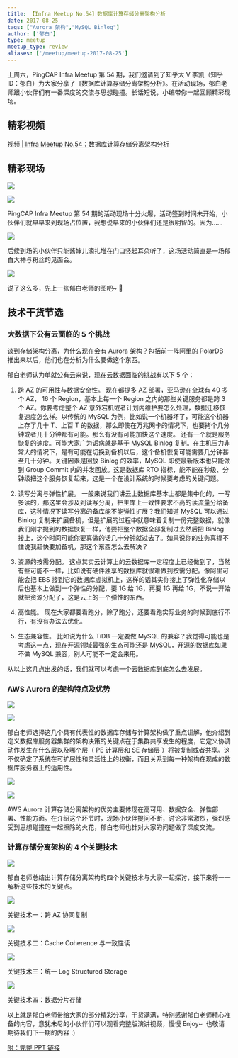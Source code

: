 ```yaml
---
title: 【Infra Meetup No.54】数据库计算存储分离架构分析
date: 2017-08-25
tags: ["Aurora 架构","MySQL Binlog"]
author: ['郁白']
type: meetup
meetup_type: review
aliases: ['/meetup/meetup-2017-08-25']
---
```



上周六，PingCAP Infra Meetup 第 54 期，我们邀请到了知乎大 V 李凯（知乎 ID：郁白）为大家分享了《数据库计算存储分离架构分析》。在活动现场，郁白老师跟小伙伴们有一番深度的交流与思想碰撞。长话短说，小编带你一起回顾精彩现场。



## 精彩视频

[视频 | Infra Meetup No.54：数据库计算存储分离架构分析](https://v.qq.com/txp/iframe/player.html?origin=https%3A%2F%2Fmp.weixin.qq.com&amp;vid=e054142e24h&amp;autoplay=false&amp;full=true&amp;show1080p=false)

## 精彩现场

![](http://upload-images.jianshu.io/upload_images/542677-175a8edb63b25b5d?imageMogr2/auto-orient/strip%7CimageView2/2/w/1240)

![](http://upload-images.jianshu.io/upload_images/542677-c84ace59bc007f16?imageMogr2/auto-orient/strip%7CimageView2/2/w/1240)

PingCAP Infra Meetup 第 54 期的活动现场十分火爆，活动签到时间未开始，小伙伴们就早早来到现场占位置，我想说早来的小伙伴们还是很明智的。因为......

![](http://upload-images.jianshu.io/upload_images/542677-e1438f86212bacfd?imageMogr2/auto-orient/strip%7CimageView2/2/w/1240)


后续到场的小伙伴只能酱婶儿滴扎堆在门口竖起耳朵听了，这场活动简直是一场郁白大神与粉丝的见面会。

![](http://upload-images.jianshu.io/upload_images/542677-0ca71a0beb3fc00a?imageMogr2/auto-orient/strip%7CimageView2/2/w/1240)

说了这么多，先上一张郁白老师的图吧~ 🙂



## 技术干货节选


### **大数据下公有云面临的 5 个挑战**


谈到存储架构分离，为什么现在会有 Aurora 架构？包括前一阵阿里的 PolarDB 推出来以后，他们也在分析为什么要做这个东西。

郁白老师认为单就公有云来说，现在云数据面临的挑战有以下 5 个：


1. 跨 AZ 的可用性与数据安全性。 现在都提多 AZ 部署，亚马逊在全球有 40 多个 AZ，
16 个 Region，基本上每一个 Region 之内的那些关键服务都是跨 3 个 AZ。你要考虑整个 AZ 意外宕机或者计划内维护要怎么处理，数据迁移恢复速度怎么样。以传统的 MySQL 为例，比如说一个机器坏了，可能这个机器上存了几十 T、上百 T 的数据，那么即使在万兆网卡的情况下，也要拷个几分钟或者几十分钟都有可能。那么有没有可能加快这个速度。
还有一个就是服务恢复的速度。可能大家广为诟病就是基于 MySQL Binlog 复制。在主机压力非常大的情况下，是有可能在切换到备机以后，这个备机恢复可能需要几分钟甚至几十分钟。关键因素是回放 Binlog 的效率，MySQL 即使最新版本也只能做到 Group Commit 内的并发回放。这是数据库 RTO 指标，能不能在秒级、分钟级把这个服务恢复起来，这是一个在设计系统的时候要考虑的关键问题。

2. 读写分离与弹性扩展。 一般来说我们讲云上数据库基本上都是集中化的，一写多读的，那这里会涉及到读写分离，把主库上一致性要求不高的读流量分给备库，这种情况下读写分离的备库能不能弹性扩展？我们知道 MySQL 可以通过 Binlog 复制来扩展备机，但是扩展的过程中就意味着复制一份完整数据，就像我们刚才提到的数据恢复一样，他要把整个数据全部复制过去然后把 Binlog 接上，这个时间可能你要真做的话几十分钟就过去了。如果说你的业务真撑不住说我赶快要加备机，那这个东西怎么去解决？


3. 资源的按需分配。 这点其实云计算上的云数据库一定程度上已经做到了，当然有些可能不一样，比如说有硬件独享的数据库就很难做到按需分配。像阿里可能会把 EBS 接到它的数据库虚拟机上，这样的话其实你接上了弹性化存储以后也基本上做到一个弹性的分配，要 1G 给 1G，再要 1G 再给 1G，不说一开始就把资源分配了，这是云上的一个弹性的东西。


4. 高性能。 现在大家都要看跑分，除了跑分，还要看跑实际业务的时候到底行不行，有没有办法去优化。


5. 生态兼容性。 比如说为什么 TiDB 一定要做 MySQL 的兼容？我觉得可能也是考虑这一点，现在开源领域最强的生态可能还是 MySQL，开源的数据库如果不做 MySQL 兼容，别人可能不一定会来用。

从以上这几点出发的话，我们就可以考虑一个云数据库到底怎么去发展。


### **AWS Aurora 的架构特点及优势**

![](http://upload-images.jianshu.io/upload_images/542677-aff6bb7dfa4d1261?imageMogr2/auto-orient/strip%7CimageView2/2/w/1240)

![](http://upload-images.jianshu.io/upload_images/542677-26ed913abc95e2fb?imageMogr2/auto-orient/strip%7CimageView2/2/w/1240)

郁白老师选择这几个具有代表性的数据库存储与计算架构做了重点讲解，他介绍到定义数据库服务器集群的架构决策的关键点在于集群共享发生的程度，它定义协调动作发生在什么层以及哪个层（ PE 计算层和 SE 存储层 ）将被复制或者共享。这不仅确定了系统在可扩展性和灵活性上的权衡，而且关系到每一种架构在现成的数据库服务器上的适用性。

![](http://upload-images.jianshu.io/upload_images/542677-0e6b528ab220254c?imageMogr2/auto-orient/strip%7CimageView2/2/w/1240)

![](http://upload-images.jianshu.io/upload_images/542677-3a045532084d0136?imageMogr2/auto-orient/strip%7CimageView2/2/w/1240)

AWS Aurora 计算存储分离架构的优势主要体现在高可用、数据安全、弹性部署、性能方面。在介绍这个环节时，现场小伙伴提问不断，讨论非常激烈，强烈感受到思想碰撞在一起擦除的火花，郁白老师也针对大家的问题做了深度交流。


### **计算存储分离架构的 4 个关键技术**


![](http://upload-images.jianshu.io/upload_images/542677-19ae72adf50b5e93?imageMogr2/auto-orient/strip%7CimageView2/2/w/1240)

郁白老师总结出计算存储分离架构的四个关键技术与大家一起探讨，接下来将一一解析这些技术的关键点。

![](http://upload-images.jianshu.io/upload_images/542677-e3a5a88d9007f636?imageMogr2/auto-orient/strip%7CimageView2/2/w/1240)

关键技术一：跨 AZ 协同复制

![](http://upload-images.jianshu.io/upload_images/542677-7a87fc7acf156629?imageMogr2/auto-orient/strip%7CimageView2/2/w/1240)

关键技术二：Cache Coherence 与一致性读

![](http://upload-images.jianshu.io/upload_images/542677-6e7ec27618e93193?imageMogr2/auto-orient/strip%7CimageView2/2/w/1240)

关键技术三：统一 Log Structured Storage

![](http://upload-images.jianshu.io/upload_images/542677-2118a837487a4570?imageMogr2/auto-orient/strip%7CimageView2/2/w/1240)

关键技术四：数据分片存储

以上就是郁白老师带给大家的部分精彩分享，干货满满，特别感谢郁白老师精心准备的内容，意犹未尽的小伙伴们可以观看完整版演讲视频，慢慢 Enjoy~  也敬请期待我们下一期的内容 :)

[附：完整 PPT 链接](https://eyun.baidu.com/s/3eS8G4Si)


